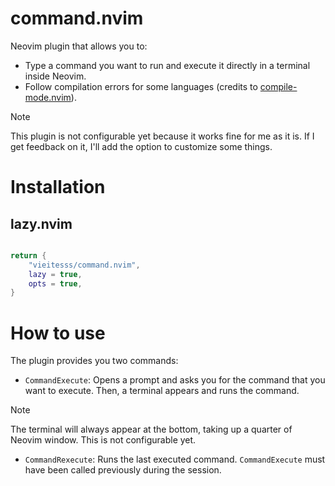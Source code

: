 # command.nvim

Neovim plugin that allows you to:
- Type a command you want to run and execute it directly in a terminal inside Neovim.
- Follow compilation errors for some languages (credits to [compile-mode.nvim](https://github.com/ej-shafran/compile-mode.nvim/tree/main)).

>[!NOTE]
> This plugin is not configurable yet because it works fine for me as it is. If I get feedback on it, I'll add the option to customize some things.

# Installation

## lazy.nvim

```lua

return {
    "vieitesss/command.nvim",
    lazy = true,
    opts = true,
}
```

# How to use

The plugin provides you two commands:

- `CommandExecute`: Opens a prompt and asks you for the command that you want to execute. Then, a terminal appears and runs the command.

> [!NOTE]
> The terminal will always appear at the bottom, taking up a quarter of Neovim window. This is not configurable yet.

- `CommandRexecute`: Runs the last executed command. `CommandExecute` must have been called previously during the session.
